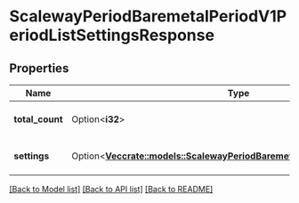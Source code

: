 # ScalewayPeriodBaremetalPeriodV1PeriodListSettingsResponse

## Properties

Name | Type | Description | Notes
------------ | ------------- | ------------- | -------------
**total_count** | Option<**i32**> | Total count of matching sttings | [optional]
**settings** | Option<[**Vec<crate::models::ScalewayPeriodBaremetalPeriodV1PeriodSetting>**](scaleway.baremetal.v1.Setting.md)> | Settings that match filters | [optional]

[[Back to Model list]](../README.md#documentation-for-models) [[Back to API list]](../README.md#documentation-for-api-endpoints) [[Back to README]](../README.md)


